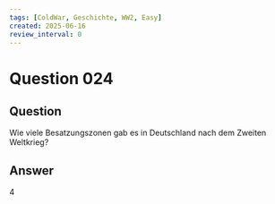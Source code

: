 ```yaml
---
tags: [ColdWar, Geschichte, WW2, Easy]
created: 2025-06-16
review_interval: 0
---
```


# Question 024

## Question

Wie viele Besatzungszonen gab es in Deutschland nach dem Zweiten Weltkrieg?

## Answer

4
